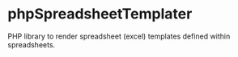 # phpSpreadsheetTemplater
PHP library to render spreadsheet (excel) templates defined within spreadsheets.
